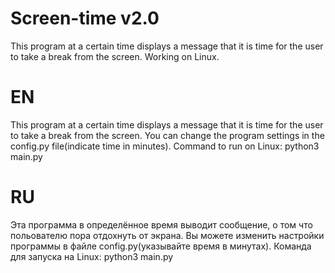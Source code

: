 Screen-time v2.0
================
This program at a certain time displays a message that it is time for the user to take a break from the screen. Working on Linux.

EN
==

This program at a certain time displays a message that it is time for the user to take a break from the screen.
You can change the program settings in the config.py file(indicate time in minutes).
Command to run on Linux: python3 main.py

RU
==

Эта программа в определённое время выводит сообщение, о том что польователю пора отдохнуть от экрана.
Вы можете изменить настройки программы в файле config.py(указывайте время в минутах).
Команда для запуска на Linux: python3 main.py
